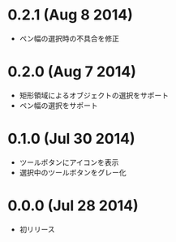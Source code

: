 
0.2.1 (Aug 8 2014)
==================

* ペン幅の選択時の不具合を修正

0.2.0 (Aug 7 2014)
==================

* 矩形領域によるオブジェクトの選択をサポート
* ペン幅の選択をサポート

0.1.0 (Jul 30 2014)
===================

* ツールボタンにアイコンを表示
* 選択中のツールボタンをグレー化

0.0.0 (Jul 28 2014)
===================

* 初リリース
